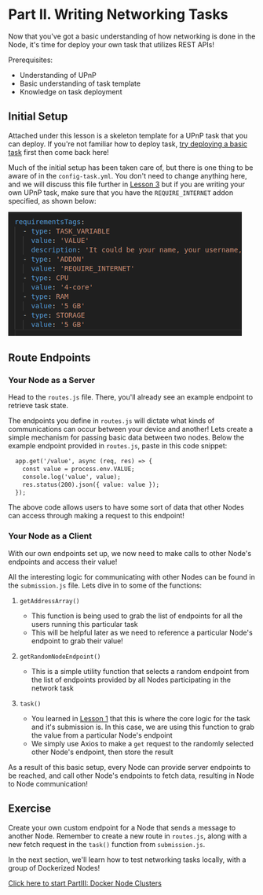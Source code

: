 # Part II. Writing Networking Tasks

Now that you've got a basic understanding of how networking is done in the Node, it's time for deploy your own task that utilizes REST APIs!

Prerequisites:

- Understanding of UPnP
- Basic understanding of task template
- Knowledge on task deployment

## Initial Setup

Attached under this lesson is a skeleton template for a UPnP task that you can deploy. If you're not familiar how to deploy task, [try deploying a basic task](https://docs.koii.network/develop/command-line-tool/create-task-cli/create-task) first then come back here!

Much of the initial setup has been taken care of, but there is one thing to be aware of in the `config-task.yml`. You don't need to change anything here, and we will discuss this file further in [Lesson 3](../Lesson%203/README.md) but if you are writing your own UPnP task, make sure that you have the `REQUIRE_INTERNET` addon specified, as shown below:

![Require Internet Addon](./imgs/require-internet.png)

## Route Endpoints

### Your Node as a Server

Head to the `routes.js` file. There, you'll already see an example endpoint to retrieve task state.

The endpoints you define in `routes.js` will dictate what kinds of communications can occur between your device and another! Lets create a simple mechanism for passing basic data between two nodes. Below the example endpoint provided in `routes.js`, paste in this code snippet:

```
  app.get('/value', async (req, res) => {
    const value = process.env.VALUE;
    console.log('value', value);
    res.status(200).json({ value: value });
  });
```

The above code allows users to have some sort of data that other Nodes can access through making a request to this endpoint!

### Your Node as a Client

With our own endpoints set up, we now need to make calls to other Node's endpoints and access their value!

All the interesting logic for communicating with other Nodes can be found in the `submission.js` file. Lets dive in to some of the functions:

1. `getAddressArray()`

   - This function is being used to grab the list of endpoints for all the users running this particular task
   - This will be helpful later as we need to reference a particular Node's endpoint to grab their value!

2. `getRandomNodeEndpoint()`

   - This is a simple utility function that selects a random endpoint from the list of endpoints provided by all Nodes participating in the network task

3. `task()`
   - You learned in [Lesson 1](../Lesson%201/README.md) that this is where the core logic for the task and it's submission is. In this case, we are using this function to grab the value from a particular Node's endpoint
   - We simply use Axios to make a `get` request to the randomly selected other Node's endpoint, then store the result

As a result of this basic setup, every Node can provide server endpoints to be reached, and call other Node's endpoints to fetch data, resulting in Node to Node communication!

## Exercise

Create your own custom endpoint for a Node that sends a message to another Node. Remember to create a new route in `routes.js`, along with a new fetch request in the `task()` function from `submission.js`.

In the next section, we'll learn how to test networking tasks locally, with a group of Dockerized Nodes!

[Click here to start PartIII: Docker Node Clusters](./PartIII.md)
